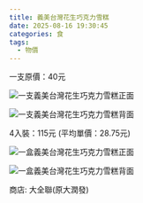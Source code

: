 ```yaml
---
title: 義美台灣花生巧克力雪糕
date: 2025-08-16 19:30:45
categories: 食
tags: 
  - 物價
---
```


一支原價：40元

![一支義美台灣花生巧克力雪糕正面](/images/2025/08/16/20250816_160258.jpg)

![一支義美台灣花生巧克力雪糕背面](/images/2025/08/16/20250816_160316.jpg)

4入裝：115元 (平均單價：28.75元)

![一盒義美台灣花生巧克力雪糕正面](/images/2025/08/16/20250816_160334.jpg)

![一盒義美台灣花生巧克力雪糕背面](/images/2025/08/16/20250816_160325.jpg)

商店: 大全聯(原大潤發)
